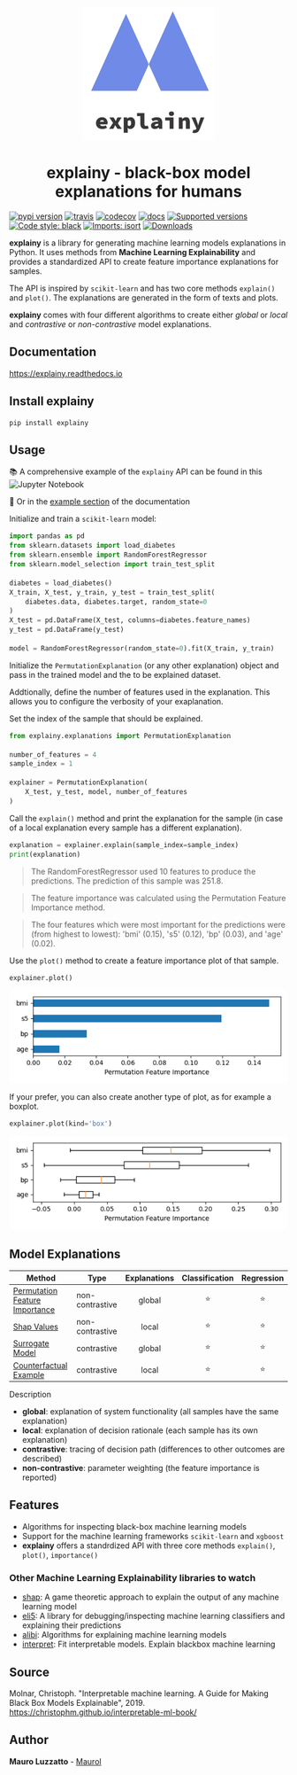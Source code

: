 
<!-- <img src="https://github.com/MauroLuzzatto/explainy/raw/main/docs/_static/logo.png" width="180" height="180" align="right"/> -->
<p align="center">
<img src="https://github.com/MauroLuzzatto/explainy/raw/main/docs/_static/logo.png" width="240" height="240"/>
</p>
<!-- # explainy - machine learning model explanations for humans -->
<!-- # explainy - black-box model explanations for humans -->

<h1 align="center">explainy - black-box model explanations for humans</h1>

[![pypi version](https://img.shields.io/pypi/v/explainy.svg)](https://pypi.python.org/pypi/explainy)
[![travis](https://app.travis-ci.com/MauroLuzzatto/explainy.svg?branch=main)](https://app.travis-ci.com/github/MauroLuzzatto/explainy?branch=master)
[![codecov](https://codecov.io/gh/MauroLuzzatto/explainy/branch/main/graph/badge.svg?token=N6EKHMEAQR)](https://codecov.io/gh/MauroLuzzatto/explainy)
[![docs](https://readthedocs.org/projects/explainy/badge/?version=latest)](https://explainy.readthedocs.io/en/latest/?version=latest)
[![Supported versions](https://img.shields.io/pypi/pyversions/explainy.svg)](https://pypi.org/project/explainy)
[![Code style: black](https://img.shields.io/badge/code%20style-black-000000.svg?style=flat-square)](https://github.com/ambv/black)
[![Imports: isort](https://img.shields.io/badge/%20imports-isort-%231674b1?style=flat&labelColor=ef8336)](https://pycqa.github.io/isort/)
[![Downloads](https://pepy.tech/badge/explainy)](https://pepy.tech/project/explainy)



**explainy** is a library for generating machine learning models explanations in Python. It uses methods from **Machine Learning Explainability** and provides a standardized API to create feature importance explanations for samples. 

The API is inspired by `scikit-learn` and has two core methods `explain()` and `plot()`. The explanations are generated in the form of texts and plots.

**explainy** comes with four different algorithms to create either *global* or *local* and *contrastive* or *non-contrastive* model explanations.


## Documentation
https://explainy.readthedocs.io


## Install explainy

```
pip install explainy
```

## Usage

📚 A comprehensive example of the `explainy` API can be found in this ![Jupyter Notebook](https://github.com/MauroLuzzatto/explainy/blob/main/examples/01-explainy-intro.ipynb) 
 
📖 Or in the [example section](https://explainy.readthedocs.io/en/latest/examples/01-explainy-intro.html) of the documentation


Initialize and train a `scikit-learn` model:
```python
import pandas as pd
from sklearn.datasets import load_diabetes
from sklearn.ensemble import RandomForestRegressor
from sklearn.model_selection import train_test_split

diabetes = load_diabetes()
X_train, X_test, y_train, y_test = train_test_split(
    diabetes.data, diabetes.target, random_state=0
)
X_test = pd.DataFrame(X_test, columns=diabetes.feature_names)
y_test = pd.DataFrame(y_test)

model = RandomForestRegressor(random_state=0).fit(X_train, y_train)
```

Initialize the `PermutationExplanation` (or any other explanation) object and pass in the trained model and the to be explained dataset. 

Addtionally, define the number of features used in the explanation. This allows you to configure the verbosity of your exaplanation.

 Set the index of the sample that should be explained.

```python
from explainy.explanations import PermutationExplanation

number_of_features = 4
sample_index = 1

explainer = PermutationExplanation(
    X_test, y_test, model, number_of_features
)
```
Call the `explain()` method and print the explanation for the sample (in case of a local explanation every sample has a different explanation).

```python
explanation = explainer.explain(sample_index=sample_index)
print(explanation)
```
> The RandomForestRegressor used 10 features to produce the predictions. The prediction of this sample was 251.8.

> The feature importance was calculated using the Permutation Feature Importance method.

> The four features which were most important for the predictions were (from highest to lowest): 'bmi' (0.15), 's5' (0.12), 'bp' (0.03), and 'age' (0.02).

Use the `plot()` method to create a feature importance plot of that sample.

```python
explainer.plot()
```
![Permutation Feature Importance](https://github.com/MauroLuzzatto/explainy/raw/main/static/permutation_importance.png)

If your prefer, you can also create another type of plot, as for example a boxplot.
```python
explainer.plot(kind='box')
```
![Permutation Feature Importance BoxPlot](https://github.com/MauroLuzzatto/explainy/raw/main/static/permutation_importance_box.png)

<!-- Finally the result can be saved

```python
explainer.save(sample_index)
``` -->


## Model Explanations

| Method				|Type | Explanations | Classification | Regression | 
| --- 				| --- | :---: | :---: | :---: | 
|[Permutation Feature Importance](https://explainy.readthedocs.io/en/latest/explainy.explanations.html#module-explainy.explanation.permutation_explanation)	| non-contrastive | global |  :star: | :star:|
|[Shap Values](https://explainy.readthedocs.io/en/latest/explainy.explanations.html?highlight=shap#module-explainy.explanations.shap_explanation)		| non-contrastive | local |   	:star: | :star:|
|[Surrogate Model](https://explainy.readthedocs.io/en/latest/explainy.explanations.html#module-explainy.explanation.surrogate_model_explanation)|contrastive | global | :star: | :star: | 
|[Counterfactual Example](https://explainy.readthedocs.io/en/latest/explainy.explanations.html#module-explainy.explanation.counterfactual_explanation)| contrastive | local |:star:| :star:|

<!-- Legend
- :star: implemented
- :construction:: work in progress -->


Description
- **global**: explanation of system functionality (all samples have the same explanation)
- **local**: explanation of decision rationale (each sample has its own explanation)
- **contrastive**: tracing of decision path (differences to other outcomes are described)
- **non-contrastive**: parameter weighting (the feature importance is reported)


## Features
- Algorithms for inspecting black-box machine learning models 
- Support for the machine learning frameworks `scikit-learn` and `xgboost`
- **explainy** offers a standrdized API with three core methods `explain()`, `plot()`, `importance()`

### Other Machine Learning Explainability libraries to watch
- [shap](https://github.com/slundberg/shap): A game theoretic approach to explain the output of any machine learning model
- [eli5](https://github.com/TeamHG-Memex/eli5): A library for debugging/inspecting machine learning classifiers and explaining their predictions 
- [alibi](https://github.com/SeldonIO/alibi): Algorithms for explaining machine learning models 
- [interpret](https://github.com/interpretml/interpret): Fit interpretable models. Explain blackbox machine learning


## Source

Molnar, Christoph. "Interpretable machine learning. A Guide for Making Black Box Models Explainable", 2019. https://christophm.github.io/interpretable-ml-book/

## Author
**Mauro Luzzatto** - [Maurol](https://github.com/MauroLuzzatto)

